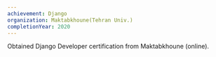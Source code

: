 ```yaml
---
achievement: Django
organization: Maktabkhoune(Tehran Univ.)
completionYear: 2020
---
```



Obtained Django Developer certification from Maktabkhoune (online).


